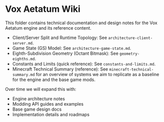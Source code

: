 # Vox Aetatum Wiki

This folder contains technical documentation and design notes for the Vox Aetatum engine and its reference content.

- Client/Server Split and Runtime Topology: See `architecture-client-server.md`.
- Game State (GS) Model: See `architecture-game-state.md`.
- Eighth-Subdivision Geometry (Octant Bitmask): See `geometry-eighths.md`.
- Constants and Limits (quick reference): See `constants-and-limits.md`.
- Minecraft Technical Summary (reference): See `minecraft-technical-summary.md` for an overview of systems we aim to replicate as a baseline for the engine and the base game mods.

Over time we will expand this with:
- Engine architecture notes
- Modding API guides and examples
- Base game design docs
- Implementation details and roadmaps

